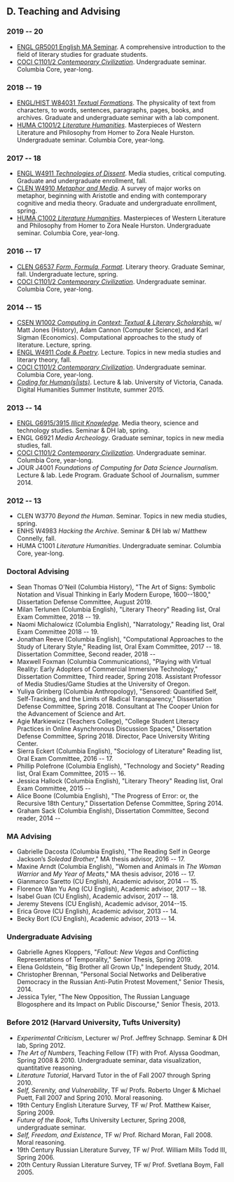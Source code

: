 ## D. Teaching and Advising


### 2019 -- 20
- [ENGL GR5001 English MA
  Seminar](https://github.com/denten-courses/masters-seminar/blob/master/README.md). A
comprehensive introduction to the field of literary studies for graduate students.
- [COCI C1101/2 *Contemporary Civilization*](https://github.com/denten-courses/con-civ).
  Undergraduate seminar. Columbia Core, year-long.

### 2018 -- 19
- [ENGL/HIST W84031 *Textual
  Formations*](https://docs.google.com/document/d/1bXizmvk-NwnyC8-vWQz5UsQXGsWW_Mh62x3jbdX79ZU/edit?usp=sharing).
The physicality of text from characters, to words, sentences, paragraphs, pages, books, and
archives. Graduate and undergraduate seminar with a lab component.
- [HUMA C1001/2 *Literature
  Humanities*](https://github.com/denten-courses/lit-hum/tree/master/2019-spring).
Masterpieces of Western Literature and Philosophy from Homer to Zora Neale Hurston.
Undergraduate seminar. Columbia Core, year-long.

### 2017 -- 18 
- [ENGL W4911 *Technologies of Dissent*](
  https://github.com/denten-courses/technologies-of-dissent/tree/master/2017-fall).  Media
studies, critical computing. Graduate and undergraduate enrollment, fall.
- [CLEN W4910 *Metaphor and
  Media*](https://github.com/denten-courses/metaphor-media/blob/master/README.md).  A survey of
major works on metaphor, beginning with Aristotle and ending with contemporary cognitive and
media theory. Graduate and undergraduate enrollment, spring.
- [HUMA C1002 *Literature
  Humanities*](https://github.com/denten-courses/lit-hum/tree/master/2018-spring).
Masterpieces of Western Literature and Philosophy from Homer to Zora Neale Hurston.
Undergraduate seminar. Columbia Core, year-long.

### 2016 -- 17
- [CLEN G6537 *Form, Formula, Format*](https://github.com/denten-courses/form-formula-format).
  Literary theory. Graduate Seminar, fall.  Undergraduate lecture, spring.
- [COCI C1101/2 *Contemporary
  Civilization*](https://github.com/denten-courses/con-civ).
Undergraduate seminar. Columbia Core, year-long.

### 2014 -- 15

- [CSEN W1002 *Computing in Context: Textual & Literary
  Scholarship.*](https://github.com/denten-courses/computing-context) w/ Matt Jones (History),
Adam Cannon (Computer Science), and Karl Sigman (Economics).  Computational approaches to the
study of literature. Lecture, spring.
- [ENGL W4911 *Code &
  Poetry*](https://github.com/denten-courses/code-poetry/blob/master/2014-fall/course-sched.md).
Lecture. Topics in new media studies and literary theory, fall.
- [COCI C1101/2 *Contemporary
  Civilization*](https://github.com/denten-courses/con-civ).
Undergraduate seminar. Columbia Core, year-long.
- [*Coding for Human(s|ists)*](https://github.com/denten-workshops/dhsi-coding-fundamentals).
  Lecture & lab. University of Victoria, Canada. Digital Humanities Summer Institute, summer 2015.

### 2013 -- 14

- [ENGL G6915/3915 *Illicit
  Knowledge*](https://github.com/denten-courses/critical-computing/tree/master/2014-spring).
Media theory, science and technology studies. Seminar & DH lab, spring.
- ENGL G6921 *Media Archeology*. Graduate seminar, topics in new media studies, fall.
- [COCI C1101/2 *Contemporary
  Civilization*](https://github.com/denten-courses/con-civ).
Undergraduate seminar. Columbia Core, year-long.
- JOUR J4001 *Foundations of Computing for Data Science Journalism*. Lecture & lab. Lede
  Program. Graduate School of Journalism, summer 2014.

### 2012 -- 13

- CLEN W3770 *Beyond the Human*. Seminar. Topics in new media studies, spring.
- ENHS W4983 *Hacking the Archive*. Seminar & DH lab w/ Matthew Connelly, fall.
- HUMA C1001 *Literature Humanities*. Undergraduate seminar. Columbia Core, year-long.

### Doctoral Advising

- Sean Thomas O'Neil (Columbia History), "The Art of Signs: Symbolic Notation and Visual
Thinking in Early Modern Europe, 1600--1800," Dissertation Defense Committee, August 2019.
- Milan Terlunen (Columbia English), "Literary Theory" Reading list, Oral Exam Committee, 2018 -- 19.
- Naomi Michalowicz (Columbia English), "Narratology," Reading list, Oral Exam Committee 2018 -- 19.
- Jonathan Reeve (Columbia English), "Computational Approaches to the Study of Literary Style,"
  Reading list, Oral Exam Committee, 2017 -- 18. Dissertation Committee, Second reader, 2018 --
- Maxwell Foxman (Columbia Communications), "Playing with Virtual Reality: Early Adopters of
  Commercial Immersive Technology," Dissertation Committee, Third reader, Spring 2018.
Assistant Professor of Media Studies/Game Studies at the University of Oregon.
- Yuliya Grinberg (Columbia Anthropology), "Sensored: Quantified Self, Self-Tracking, and the
  Limits of Radical Transparency," Dissertation Defense Committee, Spring 2018.
Consultant at The Cooper Union for the Advancement of Science and Art.
- Agie Markiewicz (Teachers College), "College Student Literacy Practices in Online
  Asynchronous Discussion Spaces," Dissertation Defense Committee, Spring 2018.
Director, Pace University Writing Center.
- Sierra Eckert (Columbia English), "Sociology of Literature" Reading list, Oral Exam
  Committee, 2016 -- 17.
- Phillip Polefrone (Columbia English), "Technology and Society" Reading list, Oral Exam
  Committee, 2015 -- 16.
- Jessica Hallock (Columbia English), "Literary Theory" Reading list, Oral Exam Committee, 2015 --
- Alice Boone (Columbia English), "The Progress of Error: or, the Recursive 18th Century,"
  Dissertation Defense Committee, Spring 2014.
- Graham Sack (Columbia English), Dissertation Committee, Second reader, 2014 --

### MA Advising

- Gabrielle Dacosta (Columbia English), "The Reading Self in George Jackson’s *Soledad
  Brother*," MA thesis advisor, 2016 -- 17.
- Maxine Arndt (Columbia English), "Women and Animals in *The Woman Warrior* and *My Year of
  Meats*," MA thesis advisor, 2016 -- 17.
- Gianmarco Saretto (CU English), Academic advisor, 2014 -- 15.
- Florence Wan Yu Ang (CU English), Academic advisor, 2017 -- 18.
- Isabel Guan (CU English), Academic advisor, 2017 -- 18.
- Jeremy Stevens (CU English), Academic advisor, 2014--15.
- Erica Grove (CU English), Academic advisor, 2013 -- 14.
- Becky Bort (CU English), Academic advisor, 2013 -- 14.

### Undergraduate Advising

- Gabrielle Agnes Kloppers, "*Fallout: New Vegas* and Conflicting Representations of
  Temporality," Senior Thesis, Spring 2019.
- Elena Goldstein, "Big Brother all Grown Up," Independent Study, 2014.
- Christopher Brennan, "Personal Social Networks and Deliberative Democracy in the Russian
  Anti-Putin Protest Movement," Senior Thesis, 2014.
- Jessica Tyler, "The New Opposition, The Russian Language Blogosphere and its Impact on Public
  Discourse," Senior Thesis, 2013.

### Before 2012 (Harvard University, Tufts University)

- *Experimental Criticism*, Lecturer w/ Prof. Jeffrey Schnapp. Seminar & DH lab, Spring 2012.
- *The Art of Numbers*, Teaching Fellow (TF) with Prof. Alyssa Goodman, Spring 2008 & 2010.
  Undergraduate seminar, data visualization, quantitative reasoning.
- *Literature Tutorial*, Harvard Tutor in the of Fall 2007 through Spring 2010.
- *Self, Serenity, and Vulnerability*, TF w/ Profs. Roberto Unger & Michael Puett, Fall 2007
  and Spring 2010. Moral reasoning.
- 19th Century English Literature Survey, TF w/ Prof. Matthew Kaiser, Spring 2009.
- *Future of the Book*, Tufts University Lecturer, Spring 2008, undergraduate seminar.
- *Self, Freedom, and Existence*, TF w/ Prof. Richard Moran, Fall 2008. Moral reasoning.
- 19th Century Russian Literature Survey, TF w/ Prof. William Mills Todd III, Spring 2006.
- 20th Century Russian Literature Survey, TF w/ Prof. Svetlana Boym, Fall 2005.

